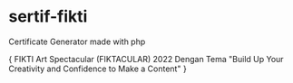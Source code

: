 # sertif-fikti
Certificate Generator made with php 


{ FIKTI Art Spectacular (FIKTACULAR) 2022 Dengan Tema "Build Up Your Creativity and Confidence to Make a Content" }
